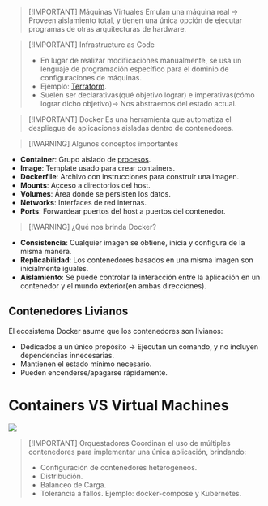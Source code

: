 
> [!IMPORTANT] Máquinas Virtuales
> Emulan una máquina real -> Proveen aislamiento total, y tienen una única opción de ejecutar programas de otras arquitecturas de hardware.


> [!IMPORTANT] Infrastructure as Code
> - En lugar de realizar modificaciones manualmente, se usa un lenguaje de programación específico para el dominio de configuraciones de máquinas.
> - Ejemplo: [Terraform](Terraform%20Fundamentals/01-Fundamentals/01-What%20is%20Terraform.md).
> - Suelen ser declarativas(qué objetivo lograr) e imperativas(cómo lograr dicho objetivo)-> Nos abstraemos del estado actual.



> [!IMPORTANT] Docker
> Es una herramienta que automatiza el despliegue de aplicaciones aisladas dentro de contenedores.


> [!WARNING] Algunos conceptos importantes
- **Container**: Grupo aislado de [procesos](Sistemas%20Operativos/Proceso.md).
- **Image**: Template usado para crear containers.
- **Dockerfile**: Archivo con instrucciones para construir una imagen.
- **Mounts**: Acceso a directorios del host.
- **Volumes**: Área donde se persisten los datos.
- **Networks**: Interfaces de red internas.
- **Ports**: Forwardear puertos del host a puertos del contenedor.

> [!WARNING] ¿Qué nos brinda Docker?
> 
- **Consistencia**: Cualquier imagen se obtiene, inicia y configura de la misma manera.
- **Replicabilidad**: Los contenedores basados en una misma imagen son inicialmente iguales.
- **Aislamiento**: Se puede controlar la interacción entre la aplicación en un contenedor y el mundo exterior(en ambas direcciones).

## Contenedores Livianos
El ecosistema Docker asume que los contenedores son livianos:
- Dedicados a un único propósito -> Ejecutan un comando, y no incluyen dependencias innecesarias.
- Mantienen el estado mínimo necesario.
- Pueden encenderse/apagarse rápidamente.

# Containers VS Virtual Machines

![](Ingeniería%20de%20Software%20I/img/Pasted%20image%2020241126170440.png)


> [!IMPORTANT] Orquestadores
> Coordinan el uso de múltiples contenedores para implementar una única aplicación, brindando:
> - Configuración de contenedores heterogéneos.
> - Distribución.
> - Balanceo de Carga.
> - Tolerancia a fallos.
> Ejemplo: docker-compose y Kubernetes.

